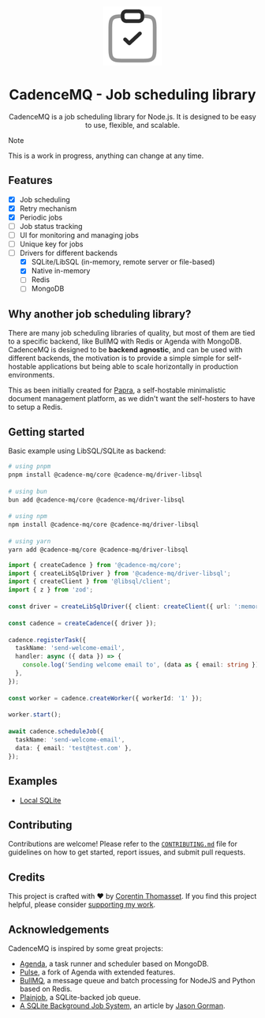 <p align="center">
<picture>
    <source srcset="./.github/icon-dark.png" media="(prefers-color-scheme: light)">
    <source srcset="./.github/icon-light.png" media="(prefers-color-scheme: dark)">
    <img src="./.github/icon-dark.png" alt="Header banner">
</picture>
</p>

<h1 align="center">
  CadenceMQ - Job scheduling library
</h1>
<p align="center">
  CadenceMQ is a job scheduling library for Node.js. It is designed to be easy to use, flexible, and scalable.
</p>


> [!NOTE]
> This is a work in progress, anything can change at any time.

## Features

- [x] Job scheduling
- [x] Retry mechanism
- [x] Periodic jobs
- [ ] Job status tracking
- [ ] UI for monitoring and managing jobs
- [ ] Unique key for jobs
- [ ] Drivers for different backends
  - [x] SQLite/LibSQL (in-memory, remote server or file-based)
  - [x] Native in-memory
  - [ ] Redis
  - [ ] MongoDB

## Why another job scheduling library?

There are many job scheduling libraries of quality, but most of them are tied to a specific backend, like BullMQ with Redis or Agenda with MongoDB.
CadenceMQ is designed to be **backend agnostic**, and can be used with different backends, the motivation is to provide a simple simple for self-hostable applications but being able to scale horizontally in production environments.

This as been initially created for [Papra](https://papra.app), a self-hostable minimalistic document management platform, as we didn't want the self-hosters to have to setup a Redis.

## Getting started

Basic example using LibSQL/SQLite as backend:

```bash
# using pnpm
pnpm install @cadence-mq/core @cadence-mq/driver-libsql

# using bun
bun add @cadence-mq/core @cadence-mq/driver-libsql

# using npm
npm install @cadence-mq/core @cadence-mq/driver-libsql

# using yarn
yarn add @cadence-mq/core @cadence-mq/driver-libsql
```


```ts
import { createCadence } from '@cadence-mq/core';
import { createLibSqlDriver } from '@cadence-mq/driver-libsql';
import { createClient } from '@libsql/client';
import { z } from 'zod';

const driver = createLibSqlDriver({ client: createClient({ url: ':memory:' }) });

const cadence = createCadence({ driver });

cadence.registerTask({
  taskName: 'send-welcome-email',
  handler: async ({ data }) => {
    console.log('Sending welcome email to', (data as { email: string }).email);
  },
});

const worker = cadence.createWorker({ workerId: '1' });

worker.start();

await cadence.scheduleJob({
  taskName: 'send-welcome-email',
  data: { email: 'test@test.com' },
});

```

## Examples

- [Local SQLite](./demos/local-sqlite/index.ts)

## Contributing

Contributions are welcome! Please refer to the [`CONTRIBUTING.md`](./CONTRIBUTING.md) file for guidelines on how to get started, report issues, and submit pull requests.

## Credits

This project is crafted with ❤️ by [Corentin Thomasset](https://corentin.tech).
If you find this project helpful, please consider [supporting my work](https://buymeacoffee.com/cthmsst).

## Acknowledgements

CadenceMQ is inspired by some great projects:

- [Agenda](https://github.com/agenda/agenda), a task runner and scheduler based on MongoDB.
- [Pulse](https://github.com/pulsecron/pulse), a fork of Agenda with extended features.
- [BullMQ](https://github.com/taskforcesh/bullmq), a message queue and batch processing for NodeJS and Python based on Redis.
- [Plainjob](https://github.com/justplainstuff/plainjob), a SQLite-backed job queue.
- [A SQLite Background Job System](https://jasongorman.uk/writing/sqlite-background-job-system/), an article by [Jason Gorman](https://github.com/jasongormanuk/).